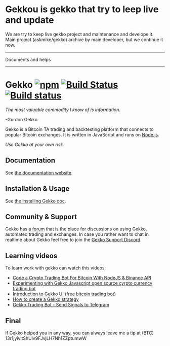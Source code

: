 
# Gekkou is gekko that try to leep live and update

We are try to keep live gekko project and maintenance and develope it.
Main project (askmike/gekko) archive by main developer, but we continue it now.

------

Documents and helps

------


# Gekko [![npm](https://img.shields.io/npm/dm/gekko.svg)]() [![Build Status](https://travis-ci.org/askmike/gekko.png)](https://travis-ci.org/askmike/gekko) [![Build status](https://ci.appveyor.com/api/projects/status/github/askmike/gekko?branch=stable&svg=true)](https://ci.appveyor.com/project/askmike/gekko)



*The most valuable commodity I know of is information.*

-Gordon Gekko

Gekko is a Bitcoin TA trading and backtesting platform that connects to popular Bitcoin exchanges. It is written in JavaScript and runs on [Node.js](http://nodejs.org).

*Use Gekko at your own risk.*

## Documentation

See [the documentation website](https://gekko.wizb.it/docs/introduction/about_gekko.html).

## Installation & Usage

See [the installing Gekko doc](https://gekko.wizb.it/docs/installation/installing_gekko.html).

## Community & Support

Gekko has [a forum](https://forum.gekko.wizb.it/) that is the place for discussions on using Gekko, automated trading and exchanges. In case you rather want to chat in realtime about Gekko feel free to join the [Gekko Support Discord](https://discord.gg/26wMygt).

## Learning videos

To learn work with gekko can watch this videos:

- [Code a Crypto Trading Bot For Bitcoin With NodeJS & Binance API](https://www.youtube.com/watch?v=ne92QxZaHzM)
- [Experimenting with Gekko Javascript open source cyrpto currency trading bot](https://www.youtube.com/watch?v=gb9G9pLEk1M)
- [Introduction to Gekko UI (free bitcoin trading bot)](https://www.youtube.com/watch?v=3IWoRzqCSRE)
- [How to create a Gekko strategy](https://www.youtube.com/watch?v=6-74ZhrG0BE)
-  [Gekko Trading Bot - Send Signals to Telegram](https://www.youtube.com/watch?v=qe2VpdGqF4E)
## Final

If Gekko helped you in any way, you can always leave me a tip at (BTC) 13r1jyivitShUiv9FJvjLH7Nh1ZZptumwW
